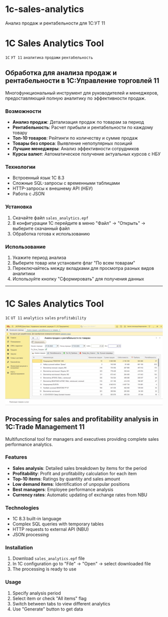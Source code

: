 # 1c-sales-analytics
Анализ продаж и рентабельности для 1С:УТ 11


# 1C Sales Analytics Tool

`1C` `УТ 11` `аналитика` `продажи` `рентабельность`

## Обработка для анализа продаж и рентабельности в 1С:Управление торговлей 11

Многофункциональный инструмент для руководителей и менеджеров, предоставляющий полную аналитику по эффективности продаж.

### Возможности

- **Анализ продаж**: Детализация продаж по товарам за период
- **Рентабельность**: Расчет прибыли и рентабельности по каждому товару
- **Топ-10 товаров**: Рейтинги по количеству и сумме продаж
- **Товары без спроса**: Выявление непопулярных позиций
- **Лучшие менеджеры**: Анализ эффективности сотрудников
- **Курсы валют**: Автоматическое получение актуальных курсов с НБУ

### Технологии

- Встроенный язык 1С 8.3
- Сложные SQL-запросы с временными таблицами
- HTTP-запросы к внешнему API (НБУ)
- Работа с JSON

### Установка

1. Скачайте файл `sales_analytics.epf`
2. В конфигурации 1С перейдите в меню "Файл" → "Открыть" → выберите скачанный файл
3. Обработка готова к использованию

### Использование

1. Укажите период анализа
2. Выберите товар или установите флаг "По всем товарам"
3. Переключайтесь между вкладками для просмотра разных видов аналитики
4. Используйте кнопку "Сформировать" для получения данных

---

# 1C Sales Analytics Tool

`1C` `UT 11` `analytics` `sales` `profitability`

![Interface screenshot](screenshot.png)

## Processing for sales and profitability analysis in 1C:Trade Management 11

Multifunctional tool for managers and executives providing complete sales performance analytics.

### Features

- **Sales analysis**: Detailed sales breakdown by items for the period
- **Profitability**: Profit and profitability calculation for each item
- **Top-10 items**: Ratings by quantity and sales amount
- **Low demand items**: Identification of unpopular positions
- **Best managers**: Employee performance analysis
- **Currency rates**: Automatic updating of exchange rates from NBU

### Technologies

- 1C 8.3 built-in language
- Complex SQL queries with temporary tables
- HTTP requests to external API (NBU)
- JSON processing

### Installation

1. Download `sales_analytics.epf` file
2. In 1C configuration go to "File" → "Open" → select downloaded file
3. The processing is ready to use

### Usage

1. Specify analysis period
2. Select item or check "All items" flag
3. Switch between tabs to view different analytics
4. Use "Generate" button to get data
